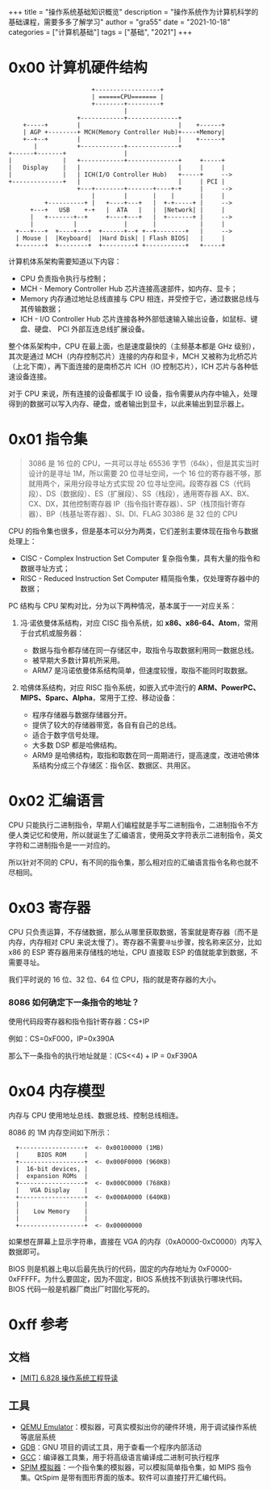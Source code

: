 +++
title = "操作系统基础知识概览"
description = "操作系统作为计算机科学的基础课程，需要多多了解学习"
author = "gra55"
date = "2021-10-18"
categories = ["计算机基础"]
tags = ["基础", "2021"]
+++

# 0x00 计算机硬件结构

```shell
                       +------------------+
                       | ======CPU======= |
                       +--------+---------+
                                |
                   +------------+--------------+
    +-----+        |                           |    +------+
    | AGP +--------+ MCH(Memory Controller Hub)+----+Memory|
    +--+--+        |                           |    +------+
       |           +------------+--------------+
+------+-------+                |
|              |   +------------+--------------+     +-----+
|   Display    |   |                           |     |     |
|              |   | ICH(I/O Controller Hub)   +-----+     -->
+--------------+   |                           |     | PCI |
                   +---+--------+-------+----+-+     |     -->
                       |        |       |    |       |     |
          +----------+ |   +----+---+   |  +-+-----+ |     -->
      +---+   USB    +-+   |  ATA   |   |  |Network| |     |
      |   +-------+--+     +----+---+   |  +-------+ |     -->
      |           |             |       |            |     |
  +---+---+  +----+---+  +------+--+ +--+--------+   |     -->
  | Mouse |  |Keyboard|  |Hard Disk| | Flash BIOS|   |     |
  +-------+  +--------+  +---------+ +-----------+   +-----+
```

计算机体系架构需要知道以下内容：
+ CPU 负责指令执行与控制；
+ MCH - Memory Controller Hub 芯片连接高速部件，如内存、显卡；
+ Memory 内存通过地址总线直接与 CPU 相连，并受控于它，通过数据总线与其传输数据；
+ ICH - I/O Controller Hub 芯片连接各种外部低速输入输出设备，如鼠标、键盘、硬盘、 PCI 外部互连总线扩展设备。

整个体系架构中，CPU 在最上面，也是速度最快的（主频基本都是 GHz 级别），其次是通过 MCH（内存控制芯片）连接的内存和显卡，MCH 又被称为北桥芯片（上北下南），再下面连接的是南桥芯片 ICH（IO 控制芯片），ICH 芯片与各种低速设备连接。

对于 CPU 来说，所有连接的设备都属于 IO 设备，指令需要从内存中输入，处理得到的数据可以写入内存、硬盘，或者输出到显卡，以此来输出到显示器上。

# 0x01 指令集
> 3086 是 16 位的 CPU，一共可以寻址 65536 字节（64k），但是其实当时设计的是寻址 1M，所以需要 20 位寻址空间，一个 16 位的寄存器不够，那就用两个，采用分段寻址方式实现 20 位寻址空间。段寄存器 CS（代码段）、DS（数据段）、ES（扩展段）、SS（栈段），通用寄存器 AX、BX、CX、DX，其他控制寄存器 IP（指令指针寄存器）、SP（栈顶指针寄存器）、BP（栈基址寄存器）、SI、DI、FLAG
> 30386 是 32 位的 CPU

CPU 的指令集也很多，但是基本可以分为两类，它们差别主要体现在指令与数据处理上：
+ CISC - Complex Instruction Set Computer 复杂指令集，具有大量的指令和数据寻址方式；
+ RISC - Reduced Instruction Set Computer 精简指令集，仅处理寄存器中的数据；

PC 结构与 CPU 架构对比，分为以下两种情况，基本属于一一对应关系：
1. 冯·诺依曼体系结构，对应 CISC 指令系统，如 **x86、x86-64、Atom**，常用于台式机或服务器：
   + 数据与指令都存储在同一存储区中，取指令与取数据利用同一数据总线。
   + 被早期大多数计算机所采用。
   + ARM7 是冯诺依曼体系结构简单，但速度较慢，取指不能同时取数据。

2. 哈佛体系结构，对应 RISC 指令系统，如嵌入式中流行的 **ARM、PowerPC、MIPS、Sparc、Alpha**，常用于工控、移动设备：
   + 程序存储器与数据存储器分开。
   + 提供了较大的存储器带宽，各自有自己的总线。
   + 适合于数字信号处理。
   + 大多数 DSP 都是哈佛结构。
   + ARM9 是哈佛结构，取指和取数在同一周期进行，提高速度，改进哈佛体系结构分成三个存储区：指令区、数据区、共用区。

# 0x02 汇编语言
CPU 只能执行二进制指令，早期人们编程就是手写二进制指令，二进制指令不方便人类记忆和使用，所以就诞生了汇编语言，使用英文字符表示二进制指令，英文字符和二进制指令是一一对应的。

所以针对不同的 CPU，有不同的指令集，那么相对应的汇编语言指令名称也就不尽相同。

# 0x03 寄存器
CPU 只负责运算，不存储数据，那么从哪里获取数据，答案就是寄存器（而不是内存，内存相对 CPU 来说太慢了）。寄存器不需要`寻址`步骤，按名称来区分，比如 x86 的 ESP 寄存器用来存储栈的地址，CPU 直接取 ESP 的值就能拿到数据，不需要寻址。

我们平时说的 16 位、32 位、64 位 CPU，指的就是寄存器的大小。

### 8086 如何确定下一条指令的地址？
使用代码段寄存器和指令指针寄存器：CS+IP

例如：CS=0xF000，IP=0x390A

那么下一条指令的执行地址就是：(CS<<4) + IP = 0xF390A

# 0x04 内存模型
内存与 CPU 使用地址总线、数据总线、控制总线相连。

8086 的 1M 内存空间如下所示：
```shell
  +------------------+  <- 0x00100000 (1MB)
  |     BIOS ROM     |
  +------------------+  <- 0x000F0000 (960KB)
  |  16-bit devices, |
  |  expansion ROMs  |
  +------------------+  <- 0x000C0000 (768KB)
  |   VGA Display    |
  +------------------+  <- 0x000A0000 (640KB)
  |                  |
  |    Low Memory    |
  |                  |
  +------------------+  <- 0x00000000
```
如果想在屏幕上显示字符串，直接在 VGA 的内存（0xA0000-0xC0000）内写入数据即可。

BIOS 则是机器上电以后最先执行的代码，固定的内存地址为 0xF0000-0xFFFFF。为什么要固定，因为不固定，BIOS 系统找不到该执行哪块代码。BIOS 代码一般是机器厂商出厂时固化写死的。

# 0xff 参考
## 文档
+ [[MIT] 6.828 操作系统工程导读](https://zhuanlan.zhihu.com/p/368954250)

## 工具
+ [QEMU Emulator](https://www.qemu.org/)：模拟器，可真实模拟出你的硬件环境，用于调试操作系统等底层系统
+ [GDB](https://www.gnu.org/software/gdb/)：GNU 项目的调试工具，用于查看一个程序内部活动
+ [GCC](https://gcc.gnu.org/)：编译器工具集，用于将高级语言编译成二进制可执行程序
+ [SPIM 模拟器](http://spimsimulator.sourceforge.net/)：一个指令集的模拟器，可以模拟简单指令集，如 MIPS 指令集。QtSpim 是带有图形界面的版本。软件可以直接打开汇编代码。